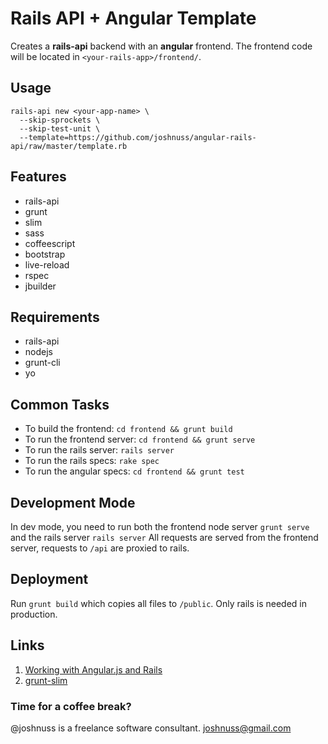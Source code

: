 # Rails API + Angular Template

Creates a **rails-api** backend with an **angular** frontend. The frontend code will be located in `<your-rails-app>/frontend/`.

## Usage

```
rails-api new <your-app-name> \
  --skip-sprockets \
  --skip-test-unit \
  --template=https://github.com/joshnuss/angular-rails-api/raw/master/template.rb
```

## Features

- rails-api
- grunt
- slim
- sass
- coffeescript
- bootstrap
- live-reload
- rspec
- jbuilder

## Requirements

- rails-api
- nodejs
- grunt-cli
- yo

## Common Tasks

- To build the frontend: `cd frontend && grunt build`
- To run the frontend server: `cd frontend && grunt serve`
- To run the rails server: `rails server`
- To run the rails specs: `rake spec`
- To run the angular specs: `cd frontend && grunt test`

## Development Mode

In dev mode, you need to run both the frontend node server `grunt serve` and the rails server `rails server`
All requests are served from the frontend server, requests to `/api` are proxied to rails.

## Deployment

Run `grunt build` which copies all files to `/public`. Only rails is needed in production.

## Links

1. [Working with Angular.js and Rails](http://rockyj.in/2013/10/24/angular_rails.html)
2. [grunt-slim](https://github.com/matsumos/grunt-slim)

### Time for a coffee break?

@joshnuss is a freelance software consultant. joshnuss@gmail.com
